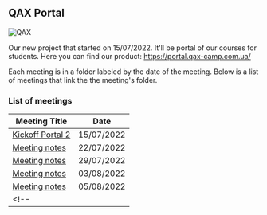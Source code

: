## QAX Portal
![QAX](https://user-images.githubusercontent.com/72439798/183751934-2c4537c1-e200-42fd-883d-ce3f3abc2b33.PNG)

Our new project that started on 15/07/2022. 
It'll be portal of our courses for students. Here you can find our product: https://portal.qax-camp.com.ua/  

Each meeting is in a folder labeled by the date of the meeting. Below is a list of meetings that link the the meeting's folder.

### List of meetings

| Meeting Title                                     | Date              |
|---------------------------------------------------|-------------------|
| [Kickoff Portal 2](https://github.com/scholokov/qax-portal-2/commit/d1bf28c76709ff0a22dfd0980353c61b7e03b0f4) | 15/07/2022 |
| [Meeting notes](https://github.com/scholokov/qax-portal-2/commit/c48ddf47111db8771e0fbbfa28ea2c901f6a13bb) | 22/07/2022 |
| [Meeting notes](https://github.com/scholokov/qax-portal-2/commit/35113f25e81d7ac38a938851c90a0cada75b77ed) | 29/07/2022 |
| [Meeting notes](https://github.com/scholokov/qax-portal-2/commit/cb4fe82de221704ab0fb12217333900e70880054) | 03/08/2022 |
| [Meeting notes](https://github.com/scholokov/qax-portal-2/commit/138f3aaebfc3bfef22b4f33ece0ee1fd7cc3cd87) | 05/08/2022 |
<!-- |                                              |      |      |     | -->
